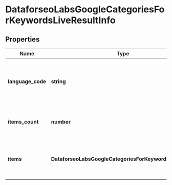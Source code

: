 # DataforseoLabsGoogleCategoriesForKeywordsLiveResultInfo

## Properties

| Name | Type | Description | Notes |
|------------ | ------------- | ------------- | -------------|
**language_code** | **string** | language code in a POST array<br>if there is no data, then the value is null |[optional]|
**items_count** | **number** | the number of results returned in the items array |[optional]|
**items** | **DataforseoLabsGoogleCategoriesForKeywordsLiveItem[]** | contains keywords and related keyword difficulty scores |[optional]|